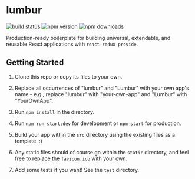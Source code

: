 # lumbur

[![build status](https://img.shields.io/travis/loggur/lumbur/master.svg?style=flat-square)](https://travis-ci.org/loggur/lumbur) [![npm version](https://img.shields.io/npm/v/lumbur.svg?style=flat-square)](https://www.npmjs.com/package/lumbur)
[![npm downloads](https://img.shields.io/npm/dm/lumbur.svg?style=flat-square)](https://www.npmjs.com/package/lumbur)

Production-ready boilerplate for building universal, extendable, and reusable React applications with `react-redux-provide`.


## Getting Started

1. Clone this repo or copy its files to your own.

2. Replace all occurrences of "lumbur" and "Lumbur" with your own app's name - e.g., replace "lumbur" with "your-own-app" and "Lumbur" with "YourOwnApp".

3. Run `npm install` in the directory.

4. Run `npm run start:dev` for development or `npm start` for production.

5. Build your app within the `src` directory using the existing files as a template.  :)

6. Any static files should of course go within the `static` directory, and feel free to replace the `favicon.ico` with your own.

7. Add some tests if you want!  See the `test` directory.
